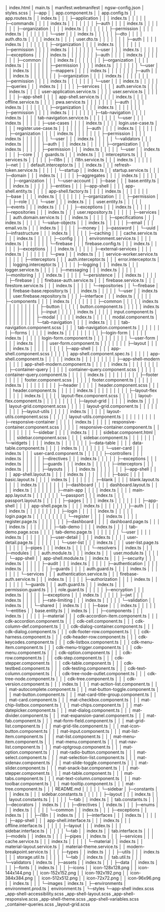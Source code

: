 │  index.html
│  main.ts
│  manifest.webmanifest
│  ngsw-config.json
│  styles.scss
│
├─app
│  │  app.component.ts
│  │  app.config.ts
│  │  app.routes.ts
│  │  index.ts
│  │
│  ├─application
│  │  │  index.ts
│  │  │
│  │  ├─commands
│  │  │  │  index.ts
│  │  │  │
│  │  │  ├─auth
│  │  │  │      index.ts
│  │  │  │
│  │  │  ├─organization
│  │  │  │      index.ts
│  │  │  │
│  │  │  ├─permission
│  │  │  │      index.ts
│  │  │  │
│  │  │  └─user
│  │  │          index.ts
│  │  │
│  │  ├─dto
│  │  │  │  auth.dto.ts
│  │  │  │  index.ts
│  │  │  │  user.dto.ts
│  │  │  │
│  │  │  ├─auth
│  │  │  │      index.ts
│  │  │  │
│  │  │  ├─organization
│  │  │  │      index.ts
│  │  │  │
│  │  │  ├─permission
│  │  │  │      index.ts
│  │  │  │
│  │  │  └─user
│  │  │          index.ts
│  │  │
│  │  ├─exceptions
│  │  │  │  index.ts
│  │  │  │
│  │  │  ├─auth
│  │  │  │      index.ts
│  │  │  │
│  │  │  ├─common
│  │  │  │      index.ts
│  │  │  │
│  │  │  ├─organization
│  │  │  │      index.ts
│  │  │  │
│  │  │  ├─permission
│  │  │  │      index.ts
│  │  │  │
│  │  │  └─user
│  │  │          index.ts
│  │  │
│  │  ├─mappers
│  │  │  │  index.ts
│  │  │  │
│  │  │  ├─auth
│  │  │  │      index.ts
│  │  │  │
│  │  │  ├─organization
│  │  │  │      index.ts
│  │  │  │
│  │  │  ├─permission
│  │  │  │      index.ts
│  │  │  │
│  │  │  └─user
│  │  │          index.ts
│  │  │
│  │  ├─queries
│  │  │      index.ts
│  │  │
│  │  ├─services
│  │  │  │  auth.service.ts
│  │  │  │  index.ts
│  │  │  │  user-application.service.ts
│  │  │  │  user.service.ts
│  │  │  │
│  │  │  ├─app-shell
│  │  │  │      app-shell.service.ts
│  │  │  │      index.ts
│  │  │  │      offline.service.ts
│  │  │  │      pwa.service.ts
│  │  │  │
│  │  │  ├─auth
│  │  │  │      index.ts
│  │  │  │
│  │  │  ├─organization
│  │  │  │      index.ts
│  │  │  │
│  │  │  ├─permission
│  │  │  │      index.ts
│  │  │  │
│  │  │  ├─tab-navigation
│  │  │  │      index.ts
│  │  │  │      tab-navigation.service.ts
│  │  │  │
│  │  │  └─user
│  │  │          index.ts
│  │  │
│  │  ├─use-cases
│  │  │  │  index.ts
│  │  │  │  login.use-case.ts
│  │  │  │  register.use-case.ts
│  │  │  │
│  │  │  ├─auth
│  │  │  │      index.ts
│  │  │  │
│  │  │  ├─organization
│  │  │  │      index.ts
│  │  │  │
│  │  │  ├─permission
│  │  │  │      index.ts
│  │  │  │
│  │  │  └─user
│  │  │          index.ts
│  │  │
│  │  └─validators
│  │      │  index.ts
│  │      │
│  │      ├─auth
│  │      │      index.ts
│  │      │
│  │      ├─organization
│  │      │      index.ts
│  │      │
│  │      ├─permission
│  │      │      index.ts
│  │      │
│  │      └─user
│  │              index.ts
│  │
│  ├─core
│  │  │  guards.ts
│  │  │  index.ts
│  │  │  interceptors.ts
│  │  │  services.ts
│  │  │
│  │  ├─i18n
│  │  │      i18n.service.ts
│  │  │      index.ts
│  │  │
│  │  ├─net
│  │  │      default.interceptor.ts
│  │  │      index.ts
│  │  │      refresh-token.service.ts
│  │  │
│  │  └─startup
│  │          index.ts
│  │          startup.service.ts
│  │
│  ├─domain
│  │  │  index.ts
│  │  │
│  │  ├─aggregates
│  │  │  │  index.ts
│  │  │  │
│  │  │  ├─organization
│  │  │  └─user-account
│  │  ├─base
│  │  │      base.entity.ts
│  │  │      index.ts
│  │  │
│  │  ├─entities
│  │  │  ├─app-shell
│  │  │  │      app-shell.entity.ts
│  │  │  │      app-shell.factory.ts
│  │  │  │      index.ts
│  │  │  │
│  │  │  ├─base
│  │  │  │      index.ts
│  │  │  │
│  │  │  ├─organization
│  │  │  ├─permission
│  │  │  ├─role
│  │  │  └─user
│  │  │          index.ts
│  │  │          user.entity.ts
│  │  │
│  │  ├─events
│  │  │      index.ts
│  │  │
│  │  ├─exceptions
│  │  │      index.ts
│  │  │
│  │  ├─repositories
│  │  │      index.ts
│  │  │      user.repository.ts
│  │  │
│  │  ├─services
│  │  │      auth.domain.service.ts
│  │  │      index.ts
│  │  │
│  │  ├─specifications
│  │  │      index.ts
│  │  │
│  │  └─value-objects
│  │      │  index.ts
│  │      │
│  │      ├─email
│  │      │      email.vo.ts
│  │      │      index.ts
│  │      │
│  │      ├─money
│  │      ├─password
│  │      └─uuid
│  ├─infrastructure
│  │  │  index.ts
│  │  │
│  │  ├─caching
│  │  │      cache.service.ts
│  │  │      index.ts
│  │  │
│  │  ├─config
│  │  │  │  environment.service.ts
│  │  │  │  index.ts
│  │  │  │
│  │  │  └─firebase
│  │  │          firebase.config.ts
│  │  │          index.ts
│  │  │
│  │  ├─exceptions
│  │  │      index.ts
│  │  │
│  │  ├─external-services
│  │  │  │  index.ts
│  │  │  │
│  │  │  └─pwa
│  │  │          index.ts
│  │  │          service-worker.service.ts
│  │  │
│  │  ├─interceptors
│  │  │      auth.interceptor.ts
│  │  │      error.interceptor.ts
│  │  │      logging.interceptor.ts
│  │  │
│  │  ├─logging
│  │  │      index.ts
│  │  │      logger.service.ts
│  │  │
│  │  ├─messaging
│  │  │      index.ts
│  │  │
│  │  ├─monitoring
│  │  │      index.ts
│  │  │
│  │  └─persistence
│  │      │  index.ts
│  │      │
│  │      ├─firebase
│  │      │      firebase-auth.service.ts
│  │      │      firebase.service.ts
│  │      │      firestore.service.ts
│  │      │      index.ts
│  │      │
│  │      └─repositories
│  │          └─firebase
│  │              │  firebase-base.repository.ts
│  │              │  index.ts
│  │              │
│  │              └─user
│  │                      index.ts
│  │                      user.firebase.repository.ts
│  │
│  ├─interface
│  │  │  index.ts
│  │  │
│  │  ├─components
│  │  │  │  index.ts
│  │  │  │
│  │  │  ├─common
│  │  │  │  │  index.ts
│  │  │  │  │
│  │  │  │  ├─button
│  │  │  │  │      button.component.ts
│  │  │  │  │      index.ts
│  │  │  │  │
│  │  │  │  ├─input
│  │  │  │  │      index.ts
│  │  │  │  │      input.component.ts
│  │  │  │  │
│  │  │  │  ├─modal
│  │  │  │  │      index.ts
│  │  │  │  │      modal.component.ts
│  │  │  │  │
│  │  │  │  └─tab-navigation
│  │  │  │          index.ts
│  │  │  │          tab-navigation.component.scss
│  │  │  │          tab-navigation.component.ts
│  │  │  │
│  │  │  ├─forms
│  │  │  │  │  index.ts
│  │  │  │  │
│  │  │  │  ├─login-form
│  │  │  │  │      index.ts
│  │  │  │  │      login-form.component.ts
│  │  │  │  │
│  │  │  │  └─user-form
│  │  │  │          index.ts
│  │  │  │          user-form.component.ts
│  │  │  │
│  │  │  ├─layout
│  │  │  │  │  index.ts
│  │  │  │  │
│  │  │  │  ├─app-shell
│  │  │  │  │      app-shell.component.scss
│  │  │  │  │      app-shell.component.spec.ts
│  │  │  │  │      app-shell.component.ts
│  │  │  │  │      index.ts
│  │  │  │  │
│  │  │  │  ├─app-shell-modern
│  │  │  │  │      app-shell-modern.component.ts
│  │  │  │  │      index.ts
│  │  │  │  │
│  │  │  │  ├─container-query
│  │  │  │  │      container-query.component.scss
│  │  │  │  │      container-query.component.ts
│  │  │  │  │      index.ts
│  │  │  │  │
│  │  │  │  ├─footer
│  │  │  │  │      footer.component.scss
│  │  │  │  │      footer.component.ts
│  │  │  │  │      index.ts
│  │  │  │  │
│  │  │  │  ├─header
│  │  │  │  │      header.component.scss
│  │  │  │  │      header.component.ts
│  │  │  │  │      index.ts
│  │  │  │  │
│  │  │  │  ├─layout-flex
│  │  │  │  │      index.ts
│  │  │  │  │      layout-flex.component.scss
│  │  │  │  │      layout-flex.component.ts
│  │  │  │  │
│  │  │  │  ├─layout-grid
│  │  │  │  │      index.ts
│  │  │  │  │      layout-grid.component.scss
│  │  │  │  │      layout-grid.component.ts
│  │  │  │  │
│  │  │  │  ├─layout-utils
│  │  │  │  │      index.ts
│  │  │  │  │      layout-utils.component.scss
│  │  │  │  │      layout-utils.component.ts
│  │  │  │  │
│  │  │  │  ├─responsive-container
│  │  │  │  │      index.ts
│  │  │  │  │      responsive-container.component.scss
│  │  │  │  │      responsive-container.component.ts
│  │  │  │  │
│  │  │  │  └─sidebar
│  │  │  │          index.ts
│  │  │  │          sidebar.component.html
│  │  │  │          sidebar.component.scss
│  │  │  │          sidebar.component.ts
│  │  │  │
│  │  │  └─widgets
│  │  │      │  index.ts
│  │  │      │
│  │  │      ├─data-table
│  │  │      │      data-table.component.ts
│  │  │      │      index.ts
│  │  │      │
│  │  │      └─user-card
│  │  │              index.ts
│  │  │              user-card.component.ts
│  │  │
│  │  ├─controllers
│  │  │      index.ts
│  │  │
│  │  ├─directives
│  │  │      index.ts
│  │  │
│  │  ├─exceptions
│  │  │      index.ts
│  │  │
│  │  ├─guards
│  │  │      index.ts
│  │  │
│  │  ├─interceptors
│  │  │      index.ts
│  │  │
│  │  ├─layouts
│  │  │  │  index.ts
│  │  │  │
│  │  │  ├─app-shell
│  │  │  │      app-shell.layout.ts
│  │  │  │      index.ts
│  │  │  │
│  │  │  ├─basic
│  │  │  │      basic.layout.ts
│  │  │  │      index.ts
│  │  │  │
│  │  │  ├─blank
│  │  │  │      blank.layout.ts
│  │  │  │      index.ts
│  │  │  │
│  │  │  ├─dashboard
│  │  │  │      dashboard.layout.ts
│  │  │  │      index.ts
│  │  │  │
│  │  │  ├─main-app
│  │  │  │      index.ts
│  │  │  │      main-app.layout.ts
│  │  │  │
│  │  │  └─passport
│  │  │          index.ts
│  │  │          passport.layout.ts
│  │  │
│  │  ├─pages
│  │  │  │  index.ts
│  │  │  │
│  │  │  ├─app-shell
│  │  │  │      app-shell.page.ts
│  │  │  │      index.ts
│  │  │  │
│  │  │  ├─auth
│  │  │  │  │  index.ts
│  │  │  │  │
│  │  │  │  ├─login
│  │  │  │  │      index.ts
│  │  │  │  │      login.page.ts
│  │  │  │  │
│  │  │  │  └─register
│  │  │  │          index.ts
│  │  │  │          register.page.ts
│  │  │  │
│  │  │  ├─dashboard
│  │  │  │      dashboard.page.ts
│  │  │  │      index.ts
│  │  │  │
│  │  │  ├─tab-demo
│  │  │  │      index.ts
│  │  │  │      tab-demo.page.scss
│  │  │  │      tab-demo.page.ts
│  │  │  │
│  │  │  └─user
│  │  │      │  index.ts
│  │  │      │
│  │  │      ├─user-detail
│  │  │      │      index.ts
│  │  │      │      user-detail.page.ts
│  │  │      │
│  │  │      └─user-list
│  │  │              index.ts
│  │  │              user-list.page.ts
│  │  │
│  │  ├─pipes
│  │  │      index.ts
│  │  │
│  │  └─resolvers
│  │          index.ts
│  │
│  ├─modules
│  │  │  auth.module.ts
│  │  │  index.ts
│  │  │  user.module.ts
│  │  │
│  │  └─app-shell
│  │          app-shell.module.ts
│  │          index.ts
│  │
│  ├─security
│  │  │  index.ts
│  │  │
│  │  ├─audit
│  │  │      index.ts
│  │  │
│  │  ├─authentication
│  │  │  │  index.ts
│  │  │  │
│  │  │  ├─guards
│  │  │  │      auth.guard.ts
│  │  │  │      index.ts
│  │  │  │
│  │  │  └─services
│  │  │          authentication.service.ts
│  │  │          firebase-auth.service.ts
│  │  │          index.ts
│  │  │
│  │  ├─authorization
│  │  │  │  index.ts
│  │  │  │
│  │  │  └─guards
│  │  │          auth.guard.ts
│  │  │          index.ts
│  │  │          permission.guard.ts
│  │  │          role.guard.ts
│  │  │
│  │  ├─encryption
│  │  │      index.ts
│  │  │
│  │  ├─exceptions
│  │  │      index.ts
│  │  │
│  │  ├─jwt
│  │  │      index.ts
│  │  │
│  │  ├─rate-limiting
│  │  │      index.ts
│  │  │
│  │  └─validation
│  │          index.ts
│  │
│  └─shared
│      │  index.ts
│      │
│      ├─base
│      │  │  index.ts
│      │  │
│      │  └─entities
│      │          base.entity.ts
│      │          index.ts
│      │
│      ├─components
│      │  │  index.ts
│      │  │
│      │  ├─material
│      │  │      cdk-accordion-item.component.ts
│      │  │      cdk-accordion.component.ts
│      │  │      cdk-cell.component.ts
│      │  │      cdk-column-def.component.ts
│      │  │      cdk-dialog-container.component.ts
│      │  │      cdk-dialog.component.ts
│      │  │      cdk-footer-row.component.ts
│      │  │      cdk-harness.component.ts
│      │  │      cdk-header-row.component.ts
│      │  │      cdk-keycodes.component.ts
│      │  │      cdk-listbox.component.ts
│      │  │      cdk-menu-item.component.ts
│      │  │      cdk-menu-trigger.component.ts
│      │  │      cdk-menu.component.ts
│      │  │      cdk-option.component.ts
│      │  │      cdk-row.component.ts
│      │  │      cdk-step.component.ts
│      │  │      cdk-stepper.component.ts
│      │  │      cdk-table.component.ts
│      │  │      cdk-testbed.component.ts
│      │  │      cdk-testing.component.ts
│      │  │      cdk-text-column.component.ts
│      │  │      cdk-tree-node-outlet.component.ts
│      │  │      cdk-tree-node.component.ts
│      │  │      cdk-tree.component.ts
│      │  │      cdk-version.component.ts
│      │  │      index.ts
│      │  │      mat-action-list.component.ts
│      │  │      mat-autocomplete.component.ts
│      │  │      mat-button-toggle.component.ts
│      │  │      mat-button.component.ts
│      │  │      mat-card-title-group.component.ts
│      │  │      mat-card.component.ts
│      │  │      mat-checkbox.component.ts
│      │  │      mat-chip-listbox.component.ts
│      │  │      mat-chips.component.ts
│      │  │      mat-datepicker.component.ts
│      │  │      mat-dialog.component.ts
│      │  │      mat-divider.component.ts
│      │  │      mat-expansion-panel.component.ts
│      │  │      mat-fab.component.ts
│      │  │      mat-form-field.component.ts
│      │  │      mat-grid-list.component.ts
│      │  │      mat-grid-tile.component.ts
│      │  │      mat-icon-button.component.ts
│      │  │      mat-input.component.ts
│      │  │      mat-list-item.component.ts
│      │  │      mat-list.component.ts
│      │  │      mat-menu-item.component.ts
│      │  │      mat-menu.component.ts
│      │  │      mat-nav-list.component.ts
│      │  │      mat-optgroup.component.ts
│      │  │      mat-option.component.ts
│      │  │      mat-radio-button.component.ts
│      │  │      mat-select.component.ts
│      │  │      mat-selection-list.component.ts
│      │  │      mat-sidenav.component.ts
│      │  │      mat-slide-toggle.component.ts
│      │  │      mat-slider.component.ts
│      │  │      mat-snack-bar.component.ts
│      │  │      mat-stepper.component.ts
│      │  │      mat-table.component.ts
│      │  │      mat-tabs.component.ts
│      │  │      mat-text-column.component.ts
│      │  │      mat-toolbar.component.ts
│      │  │      mat-tooltip.component.ts
│      │  │      mat-tree.component.ts
│      │  │      README.md
│      │  │
│      │  └─sidebar
│      ├─constants
│      │  │  index.ts
│      │  │  sidebar.constants.ts
│      │  │
│      │  ├─layout
│      │  │      index.ts
│      │  │      layout.constants.ts
│      │  │
│      │  └─tab
│      │          index.ts
│      │          tab.constants.ts
│      │
│      ├─decorators
│      │      index.ts
│      │
│      ├─directives
│      │      index.ts
│      │
│      ├─enums
│      │  │  index.ts
│      │  │
│      │  └─common
│      │          index.ts
│      │
│      ├─exceptions
│      │      index.ts
│      │
│      ├─i18n
│      │      index.ts
│      │
│      ├─interfaces
│      │  │  index.ts
│      │  │
│      │  ├─app-shell
│      │  │      app-shell.interface.ts
│      │  │      index.ts
│      │  │      offline.interface.ts
│      │  │
│      │  ├─layout
│      │  │      index.ts
│      │  │      sidebar.interface.ts
│      │  │
│      │  └─tab
│      │          index.ts
│      │          tab.interface.ts
│      │
│      ├─models
│      │      index.ts
│      │
│      ├─pipes
│      │      index.ts
│      │
│      ├─services
│      │  │  cache.service.ts
│      │  │  index.ts
│      │  │
│      │  └─material
│      │          index.ts
│      │          material-layout.service.ts
│      │          material-theme.service.ts
│      │          modern-breakpoint.service.ts
│      │
│      ├─types
│      │      index.ts
│      │
│      ├─utils
│      │  │  index.ts
│      │  │  storage.util.ts
│      │  │
│      │  └─tab
│      │          index.ts
│      │          tab.util.ts
│      │
│      └─validators
│              index.ts
│
├─assets
│  │  index.ts
│  │
│  ├─data
│  │      index.ts
│  │
│  ├─fonts
│  │      index.ts
│  │
│  ├─icons
│  │      icon-128x128.png
│  │      icon-144x144.png
│  │      icon-152x152.png
│  │      icon-192x192.png
│  │      icon-384x384.png
│  │      icon-512x512.png
│  │      icon-72x72.png
│  │      icon-96x96.png
│  │      index.ts
│  │
│  └─images
│          index.ts
│
├─environments
│      environment.prod.ts
│      environment.ts
│
└─styles
    └─app-shell
            index.scss
            _app-shell-accessibility.scss
            _app-shell-layout.scss
            _app-shell-responsive.scss
            _app-shell-theme.scss
            _app-shell-variables.scss
            _container-queries.scss
            _layout-grid.scss
